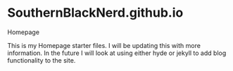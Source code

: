 # SouthernBlackNerd.github.io
Homepage

This is my Homepage starter files. I will be updating this with more information. In the future I will look at using either hyde or jekyll to add blog functionality to the site.